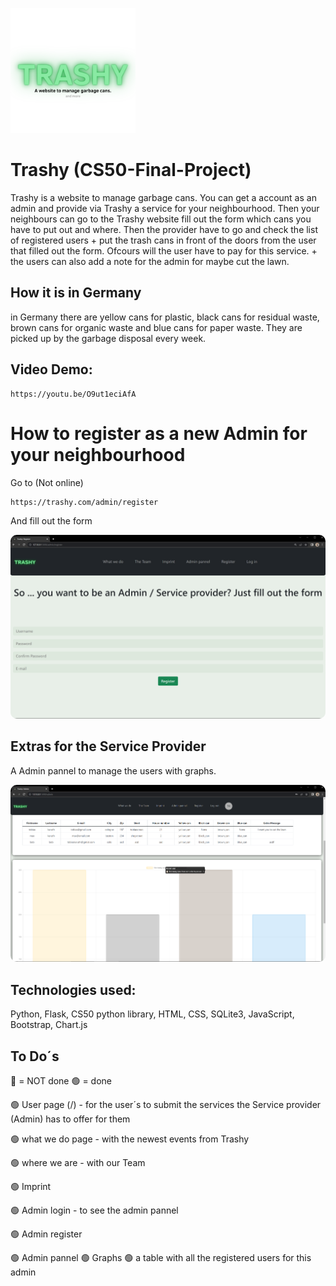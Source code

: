 <img width="200px" height="200px" src="/static/Trashy.png" alt="Logo"></a>                                                               
# Trashy (CS50-Final-Project)
Trashy is a website to manage garbage cans. 
You can get a account as an admin and provide via Trashy a service for your neighbourhood.
Then your neighbours can go to the Trashy website fill out the form which cans you have to put out and where.
Then the provider have to go and check the list of registered users + put the trash cans in front of the doors from the user that filled out the form.
Ofcours will the user have to pay for this service.
+
the users can also add a note for the admin for maybe cut the lawn.


## How it is in Germany
in Germany there are yellow cans for plastic, black cans for residual waste, brown cans for organic waste and blue cans for paper waste. They are picked up by the garbage disposal every week.

## Video Demo:

    https://youtu.be/O9ut1eciAfA

# How to register as a new Admin for your neighbourhood
Go to (Not online)

    https://trashy.com/admin/register

And fill out the form

<img width="728" style="border-radius:10px" src="/static/trashy_admin_register.png" alt="Demo register"></a>

## Extras for the Service Provider
A Admin pannel to manage the users with graphs.

<img width="728" style="border-radius:10px" src="/static/trashy_admin_pannel.png" alt="Demo register"></a>


## Technologies used:
Python, Flask, CS50 python library, HTML, CSS, SQLite3, JavaScript, Bootstrap, Chart.js


## To Do´s
🔴 = NOT done
🟢 = done

🟢 User page (/)
    - for the user´s to submit the services the Service provider (Admin) has to offer for  them

🟢 what we do page
    - with the newest events from Trashy

🟢 where we are 
    - with our Team

🟢 Imprint

🟢 Admin login
    - to see the admin pannel

🟢 Admin register

🟢 Admin pannel
    🟢 Graphs
    🟢 a table with all the registered users for this admin
